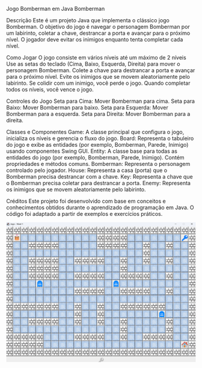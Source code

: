
Jogo Bomberman em Java
Bomberman

Descrição
Este é um projeto Java que implementa o clássico jogo Bomberman. O objetivo do jogo é navegar o personagem Bomberman por um labirinto, coletar a chave, destrancar a porta e avançar para o próximo nível. O jogador deve evitar os inimigos enquanto tenta completar cada nível.

Como Jogar
O jogo consiste em vários níveis até um máximo de 2 níveis
Use as setas do teclado (Cima, Baixo, Esquerda, Direita) para mover o personagem Bomberman.
Colete a chave para destrancar a porta e avançar para o próximo nível.
Evite os inimigos que se movem aleatoriamente pelo labirinto.
Se colidir com um inimigo, você perde o jogo.
Quando completar todos os níveis, você vence o jogo.

Controles do Jogo
Seta para Cima: Mover Bomberman para cima.
Seta para Baixo: Mover Bomberman para baixo.
Seta para Esquerda: Mover Bomberman para a esquerda.
Seta para Direita: Mover Bomberman para a direita.

Classes e Componentes
Game: A classe principal que configura o jogo, inicializa os níveis e gerencia o fluxo do jogo.
Board: Representa o tabuleiro do jogo e exibe as entidades (por exemplo, Bomberman, Parede, Inimigo) usando componentes Swing GUI.
Entity: A classe base para todas as entidades do jogo (por exemplo, Bomberman, Parede, Inimigo). Contém propriedades e métodos comuns.
Bomberman: Representa o personagem controlado pelo jogador.
House: Representa a casa (porta) que o Bomberman precisa destrancar com a chave.
Key: Representa a chave que o Bomberman precisa coletar para destrancar a porta.
Enemy: Representa os inimigos que se movem aleatoriamente pelo labirinto.

Créditos
Este projeto foi desenvolvido com base em conceitos e conhecimentos obtidos durante o aprendizado de programação em Java. O código foi adaptado a partir de exemplos e exercícios práticos.


  <img src="/images/Captura de tela 2023-07-20 155847.png">
